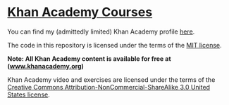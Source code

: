 # [Khan Academy Courses](https://www.khanacademy.org)

You can find my (admittedly limited) Khan Academy profile
[here](https://www.khanacademy.org/profile/kaid_694702761482830654680890/).

The code in this repository is licensed under the terms of the [MIT license](LICENSE).

**Note: All Khan Academy content is available for free at (www.khanacademy.org)**

Khan Academy video and exercises are licensed under the terms of the 
[Creative Commons Attribution-NonCommercial-ShareAlike 3.0 United States license](https://creativecommons.org/licenses/by-nc-sa/3.0/us/).
